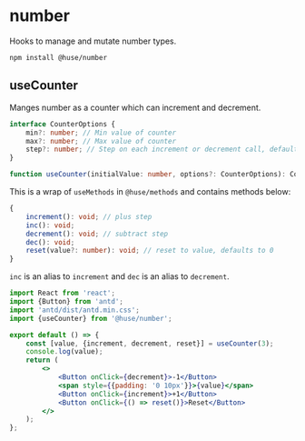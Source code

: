 # number

Hooks to manage and mutate number types.

```shell
npm install @huse/number
```

## useCounter

Manges number as a counter which can increment and decrement.

```typescript
interface CounterOptions {
    min?: number; // Min value of counter
    max?: number; // Max value of counter
    step?: number; // Step on each increment or decrement call, default to 1
}

function useCounter(initialValue: number, options?: CounterOptions): CounterMethods;
```

This is a wrap of `useMethods` in `@huse/methods` and contains methods below:

```typescript
{
    increment(): void; // plus step
    inc(): void;
    decrement(): void; // subtract step
    dec(): void;
    reset(value?: number): void; // reset to value, defaults to 0
}
```

`inc` is an alias to `increment` and `dec` is an alias to `decrement`.

```jsx
import React from 'react';
import {Button} from 'antd';
import 'antd/dist/antd.min.css';
import {useCounter} from '@huse/number';

export default () => {
    const [value, {increment, decrement, reset}] = useCounter(3);
    console.log(value);
    return (
        <>
            <Button onClick={decrement}>-1</Button>
            <span style={{padding: '0 10px'}}>{value}</span>
            <Button onClick={increment}>+1</Button>
            <Button onClick={() => reset()}>Reset</Button>
        </>
    );
};
```
